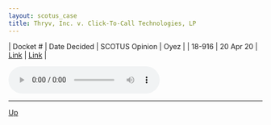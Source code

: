 ```yaml
---
layout: scotus_case
title: Thryv, Inc. v. Click-To-Call Technologies, LP
---
```


| Docket # | Date Decided | SCOTUS Opinion | Oyez |
| 18-916 | 20 Apr 20 | [Link](https://www.supremecourt.gov/opinions/19pdf/590us1r25_g3bi.pdf) | [Link](https://www.oyez.org/cases/2019/18-916) |

<audio controls>
   <source src='./resources/18-916.mp3' type='audio/mpeg'>
</audio>

<object data='./resources/18-916.pdf' type='application/pdf'></object>

---

[Up](./README.md)
